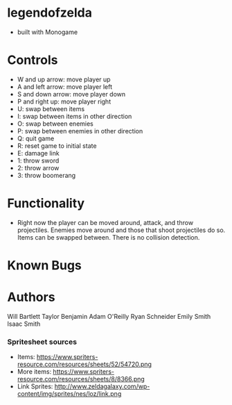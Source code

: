 # legendofzelda
- built with Monogame

# Controls
- W and up arrow: move player up
- A and left arrow: move player left
- S and down arrow: move player down
- P and right up: move player right
- U: swap between items
- I: swap between items in other direction
- O: swap between enemies
- P: swap between enemies in other direction
- Q: quit game
- R: reset game to initial state
- E: damage link
- 1: throw sword
- 2: throw arrow
- 3: throw boomerang

# Functionality
- Right now the player can be moved around, attack, and throw projectiles.  Enemies move around and those that shoot projectiles
  do so.  Items can be swapped between.  There is no collision detection.

# Known Bugs


# Authors
Will Bartlett
Taylor Benjamin
Adam O'Reilly
Ryan Schneider
Emily Smith
Isaac Smith

### Spritesheet sources
- Items: https://www.spriters-resource.com/resources/sheets/52/54720.png
- More items: https://www.spriters-resource.com/resources/sheets/8/8366.png
- Link Sprites: http://www.zeldagalaxy.com/wp-content/img/sprites/nes/loz/link.png